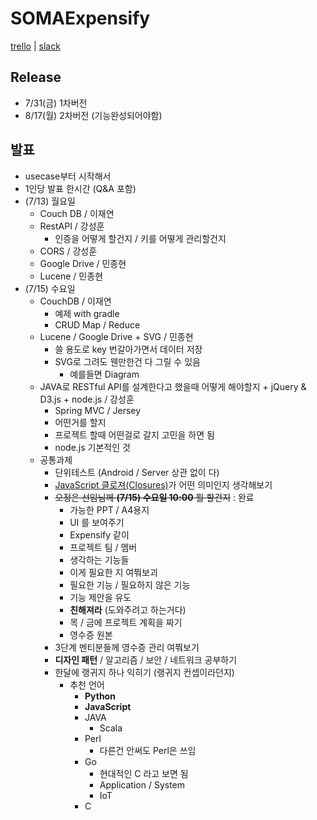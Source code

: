# SOMAExpensify

[trello](https://trello.com/b/0mX9BKo1/somaexpensify) | [slack](https://somaexpensify.slack.com)

## Release
* 7/31(금) 1차버전
* 8/17(월) 2차버전 (기능완성되어야함)

## 발표
* usecase부터 시작해서
* 1인당 발표 한시간 (Q&A 포함)
* (7/13) 월요일 
	* Couch DB / 이재연
	* RestAPI / 강성훈 
		* 인증을 어떻게 할건지 / 키를 어떻게 관리할건지
	* CORS / 강성훈
	* Google Drive / 민종현
	* Lucene / 민종현
* (7/15) 수요일
	* CouchDB / 이재연
		* 예제 with gradle
		* CRUD Map / Reduce
	* Lucene / Google Drive + SVG / 민종현
		* 쓸 용도로 key 번갈아가면서 데이터 저장
		* SVG로 그려도 웬만한건 다 그릴 수 있음
			* 예를들면 Diagram
	* JAVA로 RESTful API를 설계한다고 했을때 어떻게 해야할지 + jQuery & D3.js  + node.js / 강성훈
		* Spring MVC / Jersey
		* 어떤거를 할지
		* 프로젝트 할때 어떤걸로 갈지 고민을 하면 됨
		* node.js 기본적인 것
	* 공통과제
		* 단위테스트 (Android / Server 상관 없이 다)
		* [JavaScript 클로져(Closures)](https://developer.mozilla.org/ko/docs/Web/JavaScript/Guide/Closures)가 어떤 의미인지 생각해보기
		* ~~오정은 선임님께 **(7/15) 수요일 10:00** 뭘 할건지~~ : 완료
			* 가능한 PPT / A4용지
			* UI 를 보여주기
			* Expensify 같이
			* 프로젝트 팀 / 멤버
			* 생각하는 기능들 
			* 이게 필요한 지 여쭤보괴
			* 필요한 기능 / 필요하지 않은 기능 
			* 기능 제안을 유도
			* **친해져라** (도와주려고 하는거다)
			* 목 / 금에 프로젝트 계획을 짜기
			* 영수증 원본
		* 3단계 멘티분들께 영수증 관리 여쭤보기
		* **디자인 패턴** / 알고리즘 / 보안 / 네트워크 공부하기
		* 한달에 랭귀지 하나 익히기 (랭귀지 컨셉이라던지)
			* 추천 언어
				* **Python** 
				* **JavaScript**
				* JAVA
					* Scala
				* Perl
					* 다른건 안써도 Perl은 쓰임
				* Go
					* 현대적인 C 라고 보면 됨
					* Application / System
					* IoT
				* C